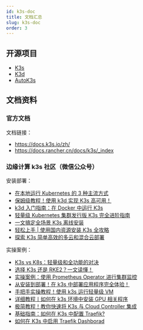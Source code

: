 ```yaml
---
id: k3s-doc
title: 文档汇总
slug: k3s-doc
order: 3
---
```


## 开源项目

- [K3s](https://github.com/k3s-io/k3s)
- [K3d](https://github.com/k3d-io/k3d)
- [AutoK3s](https://github.com/cnrancher/autok3s)

## 文档资料

### 官方文档

文档链接：

- https://docs.k3s.io/zh/
- https://docs.rancher.cn/docs/k3s/_index

### 边缘计算 k3s 社区（微信公众号）

安装部署：

- [在本地运行 Kubernetes 的 3 种主流方式](https://mp.weixin.qq.com/s/pDE7DHwoled56wSjBoBgxA)
- [保姆级教程！使用 k3d 实现 K3s 高可用！](https://mp.weixin.qq.com/s/Omdo2uiYwaNs8pDSVKDk1Q)
- [k3d 入门指南：在 Docker 中运行 K3s](https://mp.weixin.qq.com/s/1iLxMlTszfP9gFMZn2jPbA)
- [轻量级 Kubernetes 集群发行版 K3s 完全进阶指南](https://mp.weixin.qq.com/s/XZPgnB0TxWcq_LKpO3ap9A)
- [一文搞定全场景 K3s 离线安装](https://mp.weixin.qq.com/s/pfUM6tr2HDeFyJExFVAc4Q)
- [轻松上手 | 使用国内资源安装 K3s 全攻略](https://mp.weixin.qq.com/s/PBX_VIZgigQ7EEDLBWmPCA)
- [探索 K3s 简单高效的多云和混合云部署](https://mp.weixin.qq.com/s/EOYSSDyrRbg0G9P-PbYtZQ)

实操案例：

- [K3s vs K8s：轻量级和全功能的对决](https://mp.weixin.qq.com/s/575ZBryg4bv9k01To1QY7w)
- [选择 K3s 还是 RKE2？一文读懂！](https://mp.weixin.qq.com/s/f4KikyrSNgVDJavTDYdWfg)
- [实操案例：使用 Prometheus Operator 进行集群监控](https://mp.weixin.qq.com/s/_Kk0xz97w_AblIWVlv7XFw)
- [从安装到部署！在 k3s 中部署应用程序完全体验！](https://mp.weixin.qq.com/s/ydD6V6dO89ZSfWc_MyECWg)
- [手把手实操教程！使用 k3s 运行轻量级 VM](https://mp.weixin.qq.com/s/632N3Hg5kCEJeDPnfWP2Tg)
- [详细教程丨如何在 k3s 环境中安装 GPU 相关程序](https://mp.weixin.qq.com/s/fmjsUoBL7v2GyZD6uvu-Xg)
- [极简教程！教你快速将 K3s 与 Cloud Controller 集成](https://mp.weixin.qq.com/s/7GXJOngIvMUqDD3Z7uyvqA)
- [基础指南：如何在 K3s 中配置 Traefik?](https://mp.weixin.qq.com/s/EOvdzbrWeUlOOhRDuOwO2w)
- [如何在 K3s 中启用 Traefik Dashborad](https://mp.weixin.qq.com/s/maJoSGGaygo-Oux1_bbSEg)
